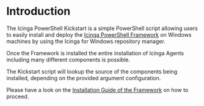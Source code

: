 Introduction
===

The Icinga PowerShell Kickstart is a simple PowerShell script allowing users to easily install and deploy the [Icinga PowerShell Framework](https://icinga.com/docs/windows/latest) on Windows machines by using the Icinga for Windows repository manager.

Once the Framework is installed the entire installation of Icinga Agents including many different components is possible.

The Kickstart script will lookup the source of the components being installed, depending on the provided argument configuration.

Please have a look on the [Installation Guide of the Framework](https://icinga.com/docs/windows/latest/doc/02-Installation/) on how to proceed.
